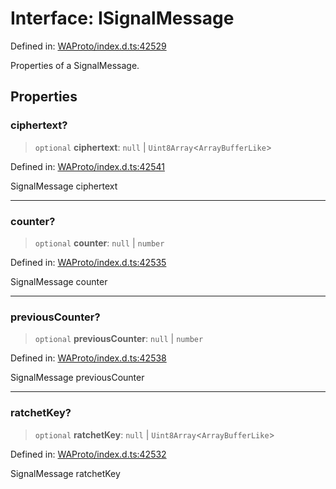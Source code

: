 # Interface: ISignalMessage

Defined in: [WAProto/index.d.ts:42529](https://github.com/Fokusdotid/bail/blob/a029a4f9908cd3806112e8438f5a31dda1376b84/WAProto/index.d.ts#L42529)

Properties of a SignalMessage.

## Properties

### ciphertext?

> `optional` **ciphertext**: `null` \| `Uint8Array`\<`ArrayBufferLike`\>

Defined in: [WAProto/index.d.ts:42541](https://github.com/Fokusdotid/bail/blob/a029a4f9908cd3806112e8438f5a31dda1376b84/WAProto/index.d.ts#L42541)

SignalMessage ciphertext

***

### counter?

> `optional` **counter**: `null` \| `number`

Defined in: [WAProto/index.d.ts:42535](https://github.com/Fokusdotid/bail/blob/a029a4f9908cd3806112e8438f5a31dda1376b84/WAProto/index.d.ts#L42535)

SignalMessage counter

***

### previousCounter?

> `optional` **previousCounter**: `null` \| `number`

Defined in: [WAProto/index.d.ts:42538](https://github.com/Fokusdotid/bail/blob/a029a4f9908cd3806112e8438f5a31dda1376b84/WAProto/index.d.ts#L42538)

SignalMessage previousCounter

***

### ratchetKey?

> `optional` **ratchetKey**: `null` \| `Uint8Array`\<`ArrayBufferLike`\>

Defined in: [WAProto/index.d.ts:42532](https://github.com/Fokusdotid/bail/blob/a029a4f9908cd3806112e8438f5a31dda1376b84/WAProto/index.d.ts#L42532)

SignalMessage ratchetKey
